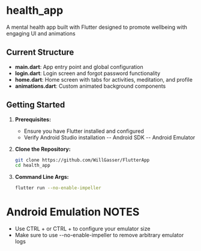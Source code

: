 # health_app

A mental health app built with Flutter designed to promote wellbeing with engaging UI and animations

## Current Structure

- **main.dart**: App entry point and global configuration
- **login.dart**: Login screen and forgot password functionality
- **home.dart**: Home screen with tabs for activities, meditation, and profile
- **animations.dart**: Custom animated background components

## Getting Started

1. **Prerequisites:**  
   - Ensure you have Flutter installed and configured
   - Verify Android Studio installation
        -- Android SDK
        -- Android Emulator

2. **Clone the Repository:**  
   ```bash
   git clone https://github.com/WillGasser/FlutterApp
   cd health_app

3. **Command Line Args:**
    ```bash
    flutter run --no-enable-impeller

# Android Emulation NOTES
- Use CTRL + <uparrow> or CTRL + <downarrow> to configure your emulator size
- Make sure to use --no-enable-impeller to remove arbitrary emulator logs

